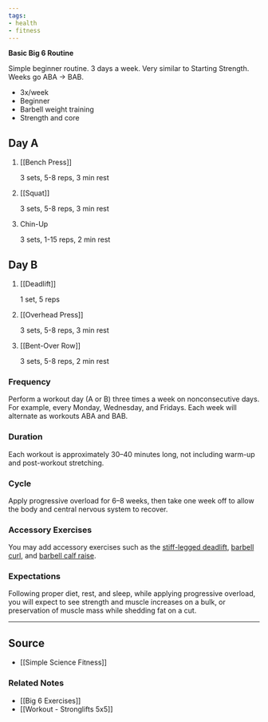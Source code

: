 ```yaml
---
tags:
- health
- fitness
---
```

**Basic Big 6 Routine**

Simple beginner routine. 3 days a week. Very similar to Starting Strength. Weeks go ABA → BAB.

- 3x/week
- Beginner
- Barbell weight training
- Strength and core

## Day A

1. [[Bench Press]] 
    
    3 sets, 5-8 reps, 3 min rest
    
2. [[Squat]] 
    
    3 sets, 5-8 reps, 3 min rest
    
3. Chin-Up
    
    3 sets, 1-15 reps, 2 min rest
    

## Day B

1. [[Deadlift]] 
    
    1 set, 5 reps
    
2. [[Overhead Press]] 
    
    3 sets, 5-8 reps, 3 min rest
    
3. [[Bent-Over Row]] 
    
    3 sets, 5-8 reps, 2 min rest
    

### Frequency

Perform a workout day (A or B) three times a week on nonconsecutive days. For example, every Monday, Wednesday, and Fridays. Each week will alternate as workouts ABA and BAB.

### Duration

Each workout is approximately 30–40 minutes long, not including warm-up and post-workout stretching.

### Cycle

Apply progressive overload for 6–8 weeks, then take one week off to allow the body and central nervous system to recover.

### Accessory Exercises

You may add accessory exercises such as the [stiff-legged deadlift](http://www.exrx.net/WeightExercises/ErectorSpinae/BBStiffLegDeadlift.html), [barbell curl](http://www.exrx.net/WeightExercises/Biceps/BBCurl.html), and [barbell calf raise](http://www.exrx.net/WeightExercises/Gastrocnemius/BBStandingCalfRaise.html).

### Expectations

Following proper diet, rest, and sleep, while applying progressive overload, you will expect to see strength and muscle increases on a bulk, or preservation of muscle mass while shedding fat on a cut.

---

## Source
- [[Simple Science Fitness]]

### Related Notes
- [[Big 6 Exercises]]
- [[Workout - Stronglifts 5x5]]